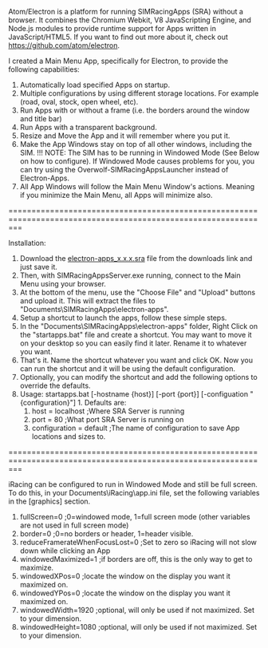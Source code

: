 Atom/Electron is a platform for running SIMRacingApps (SRA) without a browser.
It combines the Chromium Webkit, V8 JavaScripting Engine, and Node.js
modules to provide runtime support for Apps written in JavaScript/HTML5.
If you want to find out more about it, check out https://github.com/atom/electron. 

I created a Main Menu App, specifically for Electron, to provide the following capabilities:

1. Automatically load specified Apps on startup.
2. Multiple configurations by using different storage locations. 
     For example (road, oval, stock, open wheel, etc).
3. Run Apps with or without a frame (i.e. the borders around the window and title bar)
4. Run Apps with a transparent background.
5. Resize and Move the App and it will remember where you put it.
6. Make the App Windows stay on top of all other windows, including the SIM.
     !!! NOTE: The SIM has to be running in Windowed Mode (See Below on how to configure).
         If Windowed Mode causes problems for you, you can try using the Overwolf-SIMRacingAppsLauncher instead of Electron-Apps.
7. All App Windows will follow the Main Menu Window's actions.
     Meaning if you minimize the Main Menu, all Apps will minimize also.

===============================================================================================================

Installation:

1. Download the [electron-apps_x.x.x.sra](https://github.com/SIMRacingApps/SIMRacingAppsElectron/releases/latest) 
   file from the downloads link and just save it. 
2. Then, with SIMRacingAppsServer.exe running, connect to the Main Menu using your browser.
3. At the bottom of the menu, use the "Choose File" and "Upload" buttons and upload it.
   This will extract the files to "Documents\SIMRacingApps\electron-apps".
4. Setup a shortcut to launch the apps, follow these simple steps.
  1. In the "Documents\SIMRacingApps\electron-apps" folder, 
     Right Click on the "startapps.bat" file and create a shortcut.
     You may want to move it on your desktop so you can easily find it later.
     Rename it to whatever you want.
  2. That's it. Name the shortcut whatever you want and click OK.
     Now you can run the shortcut and it will be using the default configuration.
5. Optionally, you can modify the shortcut and add the following options to override the defaults.
  1. Usage: startapps.bat \[-hostname {host}] \[-port {port}] \[-configuation "{configuration}"]
    1. Defaults are:
      1.   host            = localhost    ;Where SRA Server is running
      2.   port            = 80           ;What port SRA Server is running on
      3.   configuration   = default      ;The name of configuration to save App locations and sizes to.

===============================================================================================================

iRacing can be configured to run in Windowed Mode and still be full screen.
To do this, in your Documents\iRacing\app.ini file, 
set the following variables in the [graphics] section.

1.   fullScreen=0                   ;0=windowed mode, 1=full screen mode (other variables are not used in full screen mode)
2.   border=0                       ;0=no borders or header, 1=header visible.
3.   reduceFramerateWhenFocusLost=0 ;Set to zero so iRacing will not slow down while clicking an App
4.   windowedMaximized=1            ;if borders are off, this is the only way to get to maximize.
5.   windowedXPos=0                 ;locate the window on the display you want it maximized on.
6.   windowedYPos=0                 ;locate the window on the display you want it maximized on.
7.   windowedWidth=1920             ;optional, will only be used if not maximized. Set to your dimension.
8.   windowedHeight=1080            ;optional, will only be used if not maximized. Set to your dimension.         